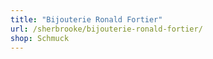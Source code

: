```yaml
---
title: "Bijouterie Ronald Fortier"
url: /sherbrooke/bijouterie-ronald-fortier/
shop: Schmuck
---
```

